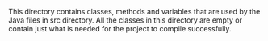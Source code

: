 This directory contains classes, methods and variables that are used by the Java files in src directory.
All the classes in this directory are empty or contain just what is needed for the project to compile
successfully.